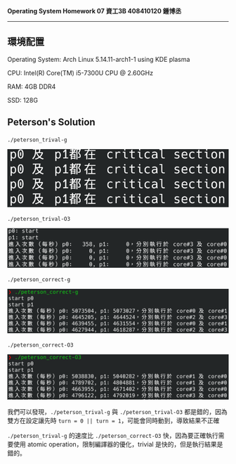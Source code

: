 **Operating System Homework 07  資工3B 408410120 鍾博丞**

-----------------------------------------

## 環境配置

Operating System: Arch Linux 5.14.11-arch1-1 using KDE plasma

CPU: Intel(R) Core(TM) i5-7300U CPU @ 2.60GHz

RAM: 4GB DDR4 

SSD: 128G

## Peterson's Solution

`./peterson_trival-g`

![01_peterson_trival-g.png](./img/01_peterson_trival-g.png)

`./peterson_trival-O3`

![02_peterson_trival-O3.png](./img/02_peterson_trival-O3.png)

`./peterson_correct-g`

![03_peterson_correct-g.png](./img/03_peterson_correct-g.png)

`./peterson_correct-O3`

![04_peterson_correct-O3.png](./img/04_peterson_correct-O3.png)

我們可以發現，`./peterson_trival-g` 與 `./peterson_trival-O3` 都是錯的，因為雙方在設定讓先時 `turn = 0 || turn = 1`，可能會同時動到，導致結果不正確

`./peterson_trival-g` 的速度比 `./peterson_correct-O3` 快，因為要正確執行需要使用 atomic operation，限制編譯器的優化，trivial 是快的，但是執行結果是錯的。
